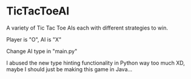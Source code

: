 # TicTacToeAI

A variety of Tic Tac Toe AIs each with different strategies to win.

Player is "O", AI is "X"

Change AI type in "main.py"

I abused the new type hinting functionality in Python way too much XD, maybe I should just be making this game in Java...
